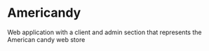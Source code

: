 # Americandy
Web application with a client and admin section that represents the American candy web store
